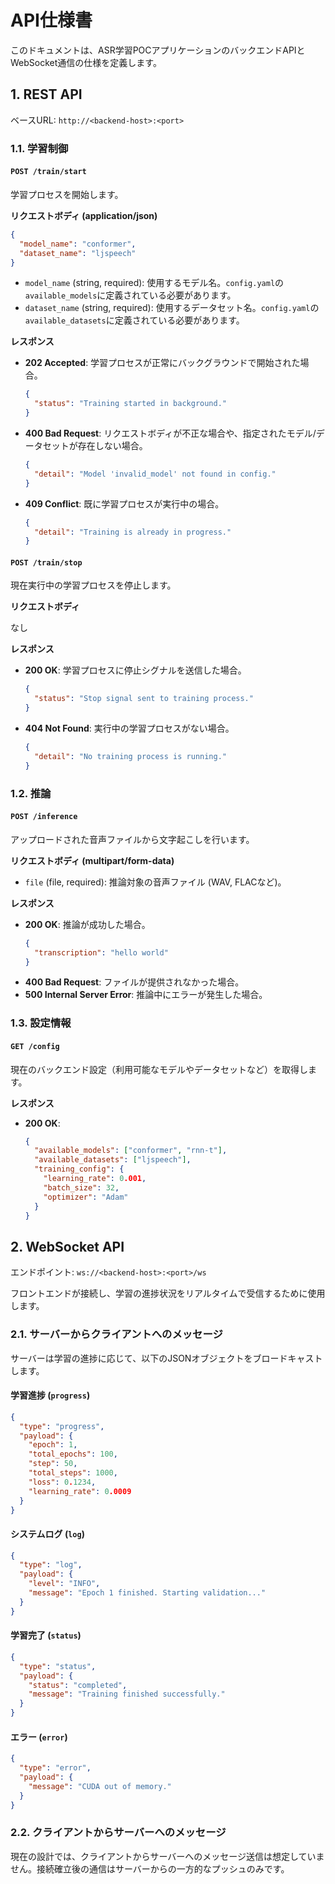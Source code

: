 # API仕様書

このドキュメントは、ASR学習POCアプリケーションのバックエンドAPIとWebSocket通信の仕様を定義します。

## 1. REST API

ベースURL: `http://<backend-host>:<port>`

### 1.1. 学習制御

#### `POST /train/start`

学習プロセスを開始します。

**リクエストボディ (application/json)**

```json
{
  "model_name": "conformer",
  "dataset_name": "ljspeech"
}
```

-   `model_name` (string, required): 使用するモデル名。`config.yaml`の`available_models`に定義されている必要があります。
-   `dataset_name` (string, required): 使用するデータセット名。`config.yaml`の`available_datasets`に定義されている必要があります。

**レスポンス**

-   **202 Accepted**: 学習プロセスが正常にバックグラウンドで開始された場合。
    ```json
    {
      "status": "Training started in background."
    }
    ```
-   **400 Bad Request**: リクエストボディが不正な場合や、指定されたモデル/データセットが存在しない場合。
    ```json
    {
      "detail": "Model 'invalid_model' not found in config."
    }
    ```
-   **409 Conflict**: 既に学習プロセスが実行中の場合。
    ```json
    {
      "detail": "Training is already in progress."
    }
    ```

#### `POST /train/stop`

現在実行中の学習プロセスを停止します。

**リクエストボディ**

なし

**レスポンス**

-   **200 OK**: 学習プロセスに停止シグナルを送信した場合。
    ```json
    {
      "status": "Stop signal sent to training process."
    }
    ```
-   **404 Not Found**: 実行中の学習プロセスがない場合。
    ```json
    {
      "detail": "No training process is running."
    }
    ```

### 1.2. 推論

#### `POST /inference`

アップロードされた音声ファイルから文字起こしを行います。

**リクエストボディ (multipart/form-data)**

-   `file` (file, required): 推論対象の音声ファイル (WAV, FLACなど)。

**レスポンス**

-   **200 OK**: 推論が成功した場合。
    ```json
    {
      "transcription": "hello world"
    }
    ```
-   **400 Bad Request**: ファイルが提供されなかった場合。
-   **500 Internal Server Error**: 推論中にエラーが発生した場合。

### 1.3. 設定情報

#### `GET /config`

現在のバックエンド設定（利用可能なモデルやデータセットなど）を取得します。

**レスポンス**

-   **200 OK**:
    ```json
    {
      "available_models": ["conformer", "rnn-t"],
      "available_datasets": ["ljspeech"],
      "training_config": {
        "learning_rate": 0.001,
        "batch_size": 32,
        "optimizer": "Adam"
      }
    }
    ```

## 2. WebSocket API

エンドポイント: `ws://<backend-host>:<port>/ws`

フロントエンドが接続し、学習の進捗状況をリアルタイムで受信するために使用します。

### 2.1. サーバーからクライアントへのメッセージ

サーバーは学習の進捗に応じて、以下のJSONオブジェクトをブロードキャストします。

#### 学習進捗 (`progress`)

```json
{
  "type": "progress",
  "payload": {
    "epoch": 1,
    "total_epochs": 100,
    "step": 50,
    "total_steps": 1000,
    "loss": 0.1234,
    "learning_rate": 0.0009
  }
}
```

#### システムログ (`log`)

```json
{
  "type": "log",
  "payload": {
    "level": "INFO",
    "message": "Epoch 1 finished. Starting validation..."
  }
}
```

#### 学習完了 (`status`)

```json
{
  "type": "status",
  "payload": {
    "status": "completed",
    "message": "Training finished successfully."
  }
}
```

#### エラー (`error`)

```json
{
  "type": "error",
  "payload": {
    "message": "CUDA out of memory."
  }
}
```

### 2.2. クライアントからサーバーへのメッセージ

現在の設計では、クライアントからサーバーへのメッセージ送信は想定していません。接続確立後の通信はサーバーからの一方的なプッシュのみです。
